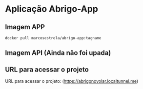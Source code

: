 # Aplicação Abrigo-App

## Imagem APP
```
docker pull marcosestrela/abrigo-app:tagname
```

## Imagem API (Ainda não foi upada)

## URL para acessar o projeto

URL para acessar o projeto: (https://abrigonovolar.localtunnel.me)